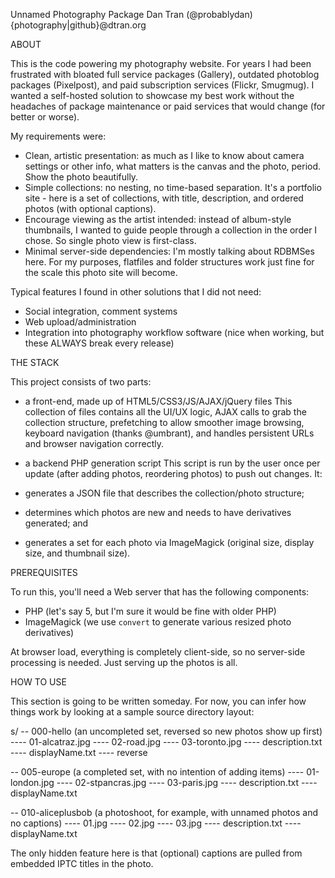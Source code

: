 Unnamed Photography Package
Dan Tran (@probablydan)
{photography|github}@dtran.org

ABOUT

This is the code powering my photography website. For years I had been frustrated with bloated full service packages (Gallery), outdated photoblog packages (Pixelpost), and paid subscription services (Flickr, Smugmug). I wanted a self-hosted solution to showcase my best work without the headaches of package maintenance or paid services that would change (for better or worse).

My requirements were:

- Clean, artistic presentation: as much as I like to know about camera settings or other info, what matters is the canvas and the photo, period. Show the photo beautifully.
- Simple collections: no nesting, no time-based separation. It's a portfolio site - here is a set of collections, with title, description, and ordered photos (with optional captions).
- Encourage viewing as the artist intended: instead of album-style thumbnails, I wanted to guide people through a collection in the order I chose. So single photo view is first-class.
- Minimal server-side dependencies: I'm mostly talking about RDBMSes here. For my purposes, flatfiles and folder structures work just fine for the scale this photo site will become.

Typical features I found in other solutions that I did not need:

- Social integration, comment systems
- Web upload/administration
- Integration into photography workflow software (nice when working, but these ALWAYS break every release)


THE STACK

This project consists of two parts:

- a front-end, made up of HTML5/CSS3/JS/AJAX/jQuery files
This collection of files contains all the UI/UX logic, AJAX calls to grab the collection structure, prefetching to allow smoother image browsing, keyboard navigation (thanks @umbrant), and handles persistent URLs and browser navigation correctly.

- a backend PHP generation script
This script is run by the user once per update (after adding photos, reordering photos) to push out changes. It:
- generates a JSON file that describes the collection/photo structure;
- determines which photos are new and needs to have derivatives generated; and
- generates a set for each photo via ImageMagick (original size, display size, and thumbnail size).


PREREQUISITES

To run this, you'll need a Web server that has the following components:

- PHP (let's say 5, but I'm sure it would be fine with older PHP)
- ImageMagick (we use `convert` to generate various resized photo derivatives)

At browser load, everything is completely client-side, so no server-side processing is needed. Just serving up the photos is all.


HOW TO USE

This section is going to be written someday. For now, you can infer how things work by looking at a sample source directory layout:

s/
-- 000-hello (an uncompleted set, reversed so new photos show up first)
---- 01-alcatraz.jpg
---- 02-road.jpg
---- 03-toronto.jpg
---- description.txt
---- displayName.txt
---- reverse

-- 005-europe (a completed set, with no intention of adding items)
---- 01-london.jpg
---- 02-stpancras.jpg
---- 03-paris.jpg
---- description.txt
---- displayName.txt

-- 010-aliceplusbob (a photoshoot, for example, with unnamed photos and no captions)
---- 01.jpg
---- 02.jpg
---- 03.jpg
---- description.txt
---- displayName.txt

The only hidden feature here is that (optional) captions are pulled from embedded IPTC titles in the photo.